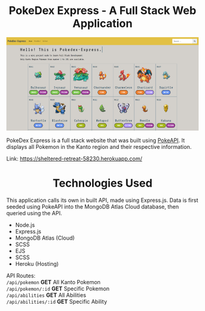 <h1 align="center">PokeDex Express - A Full Stack Web Application</h1>

<img src="./images/Home.png"/><br>

PokeDex Express is a full stack website that was built using [PokeAPI](https://pokeapi.co/). It displays all Pokemon in the Kanto region and their respective information.

Link: https://sheltered-retreat-58230.herokuapp.com/

<h1 align="center">Technologies Used</h1>

This application calls its own in built API, made using Express.js. Data is first seeded using PokeAPI into the MongoDB Atlas Cloud database, then queried using the API. 

<ul>
    <li>Node.js</li>
    <li>Express.js</li>
    <li>MongoDB Atlas (Cloud)</li>
    <li>SCSS</li>
    <li>EJS</li>
    <li>SCSS</li>
    <li>Heroku (Hosting)</li>
</ul>

API Routes: <br>
`/api/pokemon`       **GET** All Kanto Pokemon <br>
`/api/pokemon/:id`   **GET** Specific Pokemon <br>
`/api/abilities`     **GET** All Abilities <br>
`/api/abilities/:id` **GET** Specific Ability <br>




